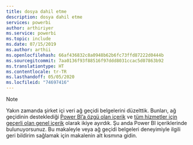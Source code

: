 ```yaml
---
title: dosya dahil etme
description: dosya dahil etme
services: powerbi
author: arthiriyer
ms.service: powerbi
ms.topic: include
ms.date: 07/15/2019
ms.author: arthii
ms.openlocfilehash: 66af436832c8a0948b62b6fc73ffd87222d0444b
ms.sourcegitcommit: 7aa0136f93f88516f97ddd8031ccac5d07863b92
ms.translationtype: HT
ms.contentlocale: tr-TR
ms.lasthandoff: 05/05/2020
ms.locfileid: "74697416"
---
```

> [!NOTE]
> Yakın zamanda şirket içi veri ağ geçidi belgelerini düzelttik. Bunları, ağ geçidinin desteklediği [Power BI’a özgü olan içerik](/power-bi/service-gateway-onprem) ve [tüm hizmetler için geçerli olan genel içerik](/data-integration/gateway/service-gateway-onprem) olarak ikiye ayırdık. Şu anda Power BI içeriklerinde bulunuyorsunuz. Bu makaleyle veya ağ geçidi belgeleri deneyimiyle ilgili geri bildirim sağlamak için makalenin alt kısmına gidin.